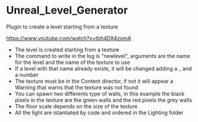 # Unreal_Level_Generator
 Plugin to create a level starting from a texture

https://www.youtube.com/watch?v=tbh4DX4zomA

- The level is created starting from a texture 
- The command to write in the log is "newlevel", arguments are the name for the level and the name of the texture to use
- If a level with that name already exists, it will be changed adding a _ and a number
- The texture must be in the Content director, if not it will appear a Warning that warns that the texture was not found
- You can spawn two differents type of walls, in this example the black pixels in the texture are the green walls and the red pixels the grey walls
- The floor scale depends on the size of the texture
- All the light are istantiated by code and ordered in the Lighting folder
